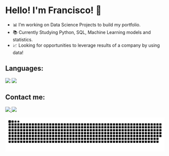 # Hello! I'm Francisco! 👋

- 📊 I’m working on Data Science Projects to build my portfolio.
- 📚 Currently Studying Python, SQL, Machine Learning models and statistics.
- 📈 Looking for opportunities to leverage results of a company by using data!
## Languages:

<img height="80em" src="https://cdn.jsdelivr.net/gh/devicons/devicon/icons/python/python-original.svg" /> <img height="80em" src="https://cdn.jsdelivr.net/gh/devicons/devicon/icons/mysql/mysql-plain-wordmark.svg" />

## Contact me:

<div>
  <a href="https://www.linkedin.com/in/francismelojr/">
    <img height="60em" src="https://cdn.jsdelivr.net/gh/devicons/devicon/icons/linkedin/linkedin-original.svg" />
  </a>
  <a href="mailto:francismelo.jr@gmail.com"</a>
  <img height="55em" src="https://mailmeteor.com/logos/assets/PNG/Gmail_Logo_512px.png" />  
  </a>
</div>

![snake gif](https://raw.githubusercontent.com/francismelojr/francismelojr/output/github-contribution-grid-snake.svg)
